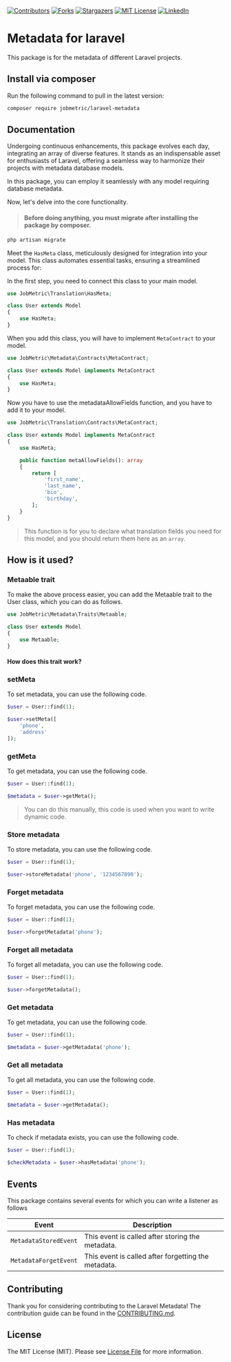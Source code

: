 [contributors-shield]: https://img.shields.io/github/contributors/jobmetric/laravel-metadata.svg?style=for-the-badge
[contributors-url]: https://github.com/jobmetric/laravel-metadata/graphs/contributors
[forks-shield]: https://img.shields.io/github/forks/jobmetric/laravel-metadata.svg?style=for-the-badge&label=Fork
[forks-url]: https://github.com/jobmetric/laravel-metadata/network/members
[stars-shield]: https://img.shields.io/github/stars/jobmetric/laravel-metadata.svg?style=for-the-badge
[stars-url]: https://github.com/jobmetric/laravel-metadata/stargazers
[license-shield]: https://img.shields.io/github/license/jobmetric/laravel-metadata.svg?style=for-the-badge
[license-url]: https://github.com/jobmetric/laravel-metadata/blob/master/LICENCE.md
[linkedin-shield]: https://img.shields.io/badge/-LinkedIn-blue.svg?style=for-the-badge&logo=linkedin&colorB=555
[linkedin-url]: https://linkedin.com/in/majidmohammadian

[![Contributors][contributors-shield]][contributors-url]
[![Forks][forks-shield]][forks-url]
[![Stargazers][stars-shield]][stars-url]
[![MIT License][license-shield]][license-url]
[![LinkedIn][linkedin-shield]][linkedin-url]

# Metadata for laravel

This package is for the metadata of different Laravel projects.

## Install via composer

Run the following command to pull in the latest version:
```bash
composer require jobmetric/laravel-metadata
```

## Documentation

Undergoing continuous enhancements, this package evolves each day, integrating an array of diverse features. It stands as an indispensable asset for enthusiasts of Laravel, offering a seamless way to harmonize their projects with metadata database models.

In this package, you can employ it seamlessly with any model requiring database metadata.

Now, let's delve into the core functionality.

>#### Before doing anything, you must migrate after installing the package by composer.

```bash
php artisan migrate
```

Meet the `HasMeta` class, meticulously designed for integration into your model. This class automates essential tasks, ensuring a streamlined process for:

In the first step, you need to connect this class to your main model.

```php
use JobMetric\Translation\HasMeta;

class User extends Model
{
    use HasMeta;
}
```

When you add this class, you will have to implement `MetaContract` to your model.

```php
use JobMetric\Metadata\Contracts\MetaContract;

class User extends Model implements MetaContract
{
    use HasMeta;
}
```

Now you have to use the metadataAllowFields function, and you have to add it to your model.

```php
use JobMetric\Translation\Contracts\MetaContract;

class User extends Model implements MetaContract
{
    use HasMeta;

    public function metaAllowFields(): array
    {
        return [
            'first_name',
            'last_name',
            'bio',
            'birthday',
        ];
    }
}
```

> This function is for you to declare what translation fields you need for this model, and you should return them here as an `array`.

## How is it used?

### Metaable trait

To make the above process easier, you can add the Metaable trait to the User class, which you can do as follows.

```php
use JobMetric\Metadata\Traits\Metaable;

class User extends Model
{
    use Metaable;
}
```

#### How does this trait work?

### setMeta

To set metadata, you can use the following code.

```php
$user = User::find(1);

$user->setMeta([
    'phone',
    'address'
]);
```

### getMeta

To get metadata, you can use the following code.

```php
$user = User::find(1);

$metadata = $user->getMeta();
```

> You can do this manually, this code is used when you want to write dynamic code.

### Store metadata

To store metadata, you can use the following code.

```php
$user = User::find(1);

$user->storeMetadata('phone', '1234567890');
```

### Forget metadata

To forget metadata, you can use the following code.

```php
$user = User::find(1);

$user->forgetMetadata('phone');
```

### Forget all metadata

To forget all metadata, you can use the following code.

```php
$user = User::find(1);

$user->forgetMetadata();
```

### Get metadata

To get metadata, you can use the following code.

```php
$user = User::find(1);

$metadata = $user->getMetadata('phone');
```

### Get all metadata

To get all metadata, you can use the following code.

```php
$user = User::find(1);

$metadata = $user->getMetadata();
```

### Has metadata

To check if metadata exists, you can use the following code.

```php
$user = User::find(1);

$checkMetadata = $user->hasMetadata('phone');
```

## Events

This package contains several events for which you can write a listener as follows

| Event                 | Description                                                                 |
|-----------------------|-----------------------------------------------------------------------------|
| `MetadataStoredEvent` | This event is called after storing the metadata.                            |
| `MetadataForgetEvent` | This event is called after forgetting the metadata.                         |

## Contributing

Thank you for considering contributing to the Laravel Metadata! The contribution guide can be found in the [CONTRIBUTING.md](https://github.com/jobmetric/laravel-metadata/blob/master/CONTRIBUTING.md).

## License

The MIT License (MIT). Please see [License File](https://github.com/jobmetric/laravel-metadata/blob/master/LICENCE.md) for more information.
